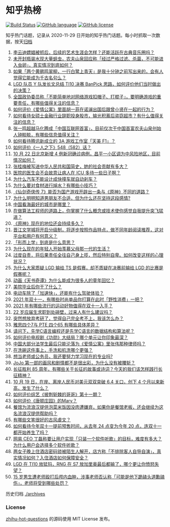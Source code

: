 # 知乎热榜
[![Build Status](https://github.com/ToWeLong/zhihu-hot-questions/workflows/CI/badge.svg)](https://github.com/ToWeLong/zhihu-hot-questions/actions)
[![GitHub language](https://img.shields.io/badge/language-golang-orange.svg)](https://golang.org/)
[![GitHub license](https://img.shields.io/github/license/ToWeLong/zhihu-hot-questions)](https://github.com/ToWeLong/zhihu-hot-questions/blob/main/LICENSE)

知乎热门话题，记录从 2020-11-29 日开始的知乎热门话题。每小时抓取一次数据，按天[归档](./archives)

<!-- BEGIN -->

1. [李云迪嫖娼被抓后，后续的艺术生涯会怎样？还能活跃在古典音乐圈吗？](https://www.zhihu.com/question/493772413)
1. [未开封瓶装水现大量蛆虫，农夫山泉回应称「经过严格过滤、杀菌，不可能进入虫卵」，真实情况到底如何？](https://www.zhihu.com/question/493689845)
1. [如果「两个黄鹂鸣翠柳，一行白鹭上青天」是我十分钟之前写出来的，会有人觉得它能成为千古名句么？](https://www.zhihu.com/question/363227073)
1. [LGD 队员 Y 队发长文总结 TI10 决赛 BanPick 思路，如何评价他们当时做出的决策？](https://www.zhihu.com/question/493758570)
1. [全国政协委员称「不能简单地对网络游戏扣帽子、打棍子」，要明确游戏的重要责任，有哪些值得关注的信息？](https://www.zhihu.com/question/493745295)
1. [如何评价《爱情公寓》里面胡一菲在诺澜出国后跟曾小贤在一起的行为？](https://www.zhihu.com/question/297586809)
1. [如何看待女硕士金融行业辞职投身股市，输光积蓄后盗窃超市？有什么值得关注的信息？](https://www.zhihu.com/question/493783447)
1. [张一鸣超越马化腾成「中国互联网首富」，目前仅次于中国首富农夫山泉创始人钟睒睒，有哪些信息值得关注？](https://www.zhihu.com/question/493455894)
1. [如何看待腾讯新成立的 3A 游戏工作室「天美 F1」？](https://www.zhihu.com/question/493736140)
1. [如何评价《一人之下》548（582）话？](https://www.zhihu.com/question/493503647)
1. [10 月 22 日北京新增 4 例新冠确诊病例，昌平一小区调为中风险地区，目前情况如何？](https://www.zhihu.com/question/493832916)
1. [张桂梅被写进中华人民共和国简史，她的社会贡献有多大？](https://www.zhihu.com/question/493732455)
1. [医院的医生会不会故意让病人在 ICU 多待一些日子啊？](https://www.zhihu.com/question/493133417)
1. [为什么汽车不能设计成快撞车就自动刹车？](https://www.zhihu.com/question/20498808)
1. [为什么要对食材进行焯水？有哪些小技巧？](https://www.zhihu.com/question/40365482)
1. [《仙剑奇侠传 7》能否为国产游戏开辟出一条与《原神》不同的道路？](https://www.zhihu.com/question/493345579)
1. [为什么明明知道男朋友不合适，但为什么还在坚持这段感情?](https://www.zhihu.com/question/460992487)
1. [中国看海最好的城市是哪里？](https://www.zhihu.com/question/487077010)
1. [在做算法工程师的道路上，你掌握了什么概念或技术使你感觉自我提升突飞猛进？](https://www.zhihu.com/question/436874654)
1. [《原神》现在的地位还会持续多久？](https://www.zhihu.com/question/492084056)
1. [晋江文学城将开启分级制，将逐步按照作品特点，做不同年龄阅读推荐，这对平台和用户有何意义？](https://www.zhihu.com/question/493721769)
1. [「形而上学」到底是什么意思？](https://www.zhihu.com/question/19777040)
1. [为什么现在的年轻人开始羡慕父母那一代的生活？](https://www.zhihu.com/question/493587304)
1. [过度自责，将后果责任全往自己身上揽，然后特别自卑。如何改变这样的心理状况？](https://www.zhihu.com/question/20806241)
1. [为什么大家质疑 LGD 输给 TS 是假赛，却不质疑在决赛前输给 LGD 的比赛是假赛呢？](https://www.zhihu.com/question/493449896)
1. [动画《天书奇谭》为什么能成为很多人的童年回忆？](https://www.zhihu.com/question/493748765)
1. [美院毕业后你干了什么？](https://www.zhihu.com/question/313589399)
1. [电动车除了「加速快」，还能有什么驾驶体验？](https://www.zhihu.com/question/493434210)
1. [2021 年双十一，有哪些时尚单品你打算在此时「野性消费」一把？](https://www.zhihu.com/question/493459464)
1. [2021 年有哪些流行的运动好物值得在双十一入手？](https://www.zhihu.com/question/491170004)
1. [22 岁应届生求职到处碰壁，过来人有什么建议吗？](https://www.zhihu.com/question/491518700)
1. [突然想放弃考研了，觉得自己完全考不上，我该怎么办？](https://www.zhihu.com/question/478339933)
1. [雅思四个7与 PTE 四个65 有哪些具体差异？](https://www.zhihu.com/question/30730802)
1. [请问下，先学C语言编程还是先学C语言的数据结构和算法呢？](https://www.zhihu.com/question/491874220)
1. [如何评价电视剧《功勋》大结局？哪个单元让你印象最深？](https://www.zhihu.com/question/493790373)
1. [中国大部分法学生最后只能沦落为《爱情公寓》里张伟那种律师吗？](https://www.zhihu.com/question/490274686)
1. [在洗碗这件事上，手洗和机洗哪个更强？](https://www.zhihu.com/question/493665449)
1. [想当老师或公务员，我还要努力学习现在的专业吗?](https://www.zhihu.com/question/483254938)
1. [JoJo 第一部的画风和剧情都不是很出彩，为什么没有被腰斩？](https://www.zhihu.com/question/50533477)
1. [长征胜利 85 周年，有哪些关于长征的故事或诗词？今天的我们该怎样践行长征精神？](https://www.zhihu.com/question/493816614)
1. [10 月 19 日，在岸、离岸人民币对美元双双突破 6.4 关口，创下 4 个月以来新高，发生了什么？](https://www.zhihu.com/question/493426553)
1. [如何评价综艺《披荆斩棘的哥哥》第十一期？](https://www.zhihu.com/question/493652574)
1. [如何评价《唐顿庄园》的Mary？](https://www.zhihu.com/question/36524618)
1. [餐馆为流浪汉提供泡菜米饭因没肉遭嫌弃，如果你是餐馆老板，还会继续为这名流浪汉提供帮助吗？](https://www.zhihu.com/question/493470087)
1. [有哪些文笔很好的古风虐文？](https://www.zhihu.com/question/268312779)
1. [如何看待今年双十一提前预售时间，从去年 24 点变为今年 20 点，连双十一都开始养生了吗？](https://www.zhihu.com/question/493309234)
1. [网易 CEO 丁磊称要让用户实现「只装一个软件听歌」的目标，难度有多大？为什么用户会选择多个软件听歌？](https://www.zhihu.com/question/493462590)
1. [两女子晚上住酒店密码锁被陌生人解开，店方称「不排除客人自导自演」，真实情况如何？入住酒店如何保障安全？](https://www.zhihu.com/question/493501489)
1. [LGD 在 TI10 放猛犸，RNG 在 S7 放加里奥最后都输了，哪个更让你愤怒失望？](https://www.zhihu.com/question/493004702)
1. [15 岁男生遭老师殴打后颅内血肿，涉事老师否认称「可能是他下跪磕头道歉磕伤」，老师将受到哪些处罚？](https://www.zhihu.com/question/493631741)

<!-- END -->

历史归档 [./archives](./archives)


### License
[zhihu-hot-questions](https://github.com/towelong/zhihu-hot-questions) 的源码使用 MIT License 发布。